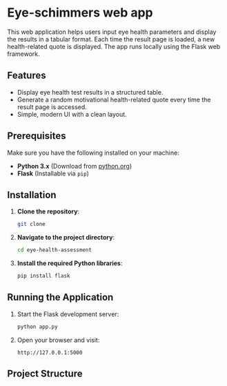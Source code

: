 # Eye-schimmers web app

This web application helps users input eye health parameters and display the results in a tabular format. Each time the result page is loaded, a new health-related quote is displayed. The app runs locally using the Flask web framework.

## Features
- Display eye health test results in a structured table.
- Generate a random motivational health-related quote every time the result page is accessed.
- Simple, modern UI with a clean layout.

## Prerequisites

Make sure you have the following installed on your machine:
- **Python 3.x** (Download from [python.org](https://www.python.org/))
- **Flask** (Installable via `pip`)

## Installation

1. **Clone the repository**:
    ```bash
    git clone 
    ```

2. **Navigate to the project directory**:
    ```bash
    cd eye-health-assessment
    ```

3. **Install the required Python libraries**:
    ```bash
    pip install flask
    ```

## Running the Application

1. Start the Flask development server:
    ```bash
    python app.py
    ```

2. Open your browser and visit:
    ```
    http://127.0.0.1:5000
    ```

## Project Structure

